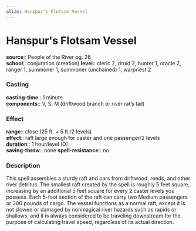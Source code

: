 ```yaml
---
alias: Hanspur's Flotsam Vessel
---
```


# Hanspur's Flotsam Vessel 

**source**:: People of the River pg. 26  
**school**:: conjuration (creation)
**level**:: cleric 2, druid 2, hunter 1, oracle 2, ranger 1, summoner 1, summoner (unchained) 1, warpriest 2

### Casting 

**casting-time**:: 1 minute  
**components**:: V, S, M (driftwood branch or river rat’s tail)

### Effect 

**range**:: close (25 ft. + 5 ft./2 levels)  
**effect**:: raft large enough for caster and one passenger/2 levels  
**duration**:: 1 hour/level (D)  
**saving-throw**:: none
**spell-resistance**:: no

### Description 

This spell assembles a sturdy raft and oars from driftwood, reeds, and other river detritus. The smallest raft created by the spell is roughly 5 feet square, increasing by an additional 5 feet square for every 2 caster levels you possess. Each 5-foot section of the raft can carry two Medium passengers or 300 pounds of cargo. The vessel functions as a normal raft, except it is not slowed or damaged by nonmagical river hazards such as rapids or shallows, and it is always considered to be traveling downstream for the purpose of calculating travel speed, regardless of its actual direction.
